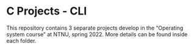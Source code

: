 # C Projects - CLI 

This repository contains 3 separate projects develop in the “Operating system course” at NTNU, spring 2022. More details can be found inside each folder. 

